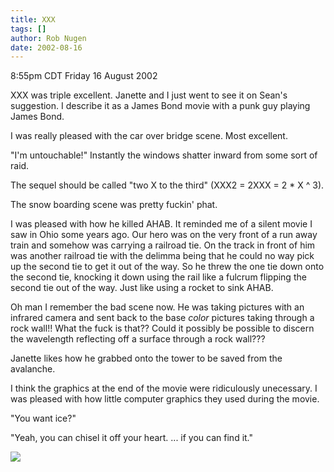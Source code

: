 ```yaml
---
title: XXX
tags: []
author: Rob Nugen
date: 2002-08-16
---
```


<p class=date>8:55pm CDT Friday 16 August 2002</p>

<p>XXX was triple excellent.  Janette and I just went to see it on
Sean's suggestion.  I describe it as a James Bond movie with a punk
guy playing James Bond.</p>

<p>I was really pleased with the car over bridge scene.  Most
excellent.</p>

<p>"I'm untouchable!"  Instantly the windows shatter inward from some
sort of raid.</p>

<p>The sequel should be called "two X to the third" (XXX2 = 2XXX = 2 *
X ^ 3).</p>

<p>The snow boarding scene was pretty fuckin' phat.</p>

<p>I was pleased with how he killed AHAB.  It reminded me of a silent
movie I saw in Ohio some years ago.  Our hero was on the very front of
a run away train and somehow was carrying a railroad tie.  On the
track in front of him was another railroad tie with the delimma being
that he could no way pick up the second tie to get it out of the way.
So he threw the one tie down onto the second tie, knocking it down
using the rail like a fulcrum flipping the second tie out of the way.
Just like using a rocket to sink AHAB.</p>

<p>Oh man I remember the bad scene now.  He was taking pictures with
an infrared camera and sent back to the base <em>color</em> pictures
taking through a rock wall!!  What the fuck is that??  Could it
possibly be possible to discern the wavelength reflecting off a
surface through a rock wall???</p>

<p>Janette likes how he grabbed onto the tower to be saved from the
avalanche.</p>

<p>I think the graphics at the end of the movie were ridiculously
unecessary.  I was pleased with how little computer graphics they used
during the movie.</p>

<p>"You want ice?"</p>

<p>"Yeah, you can chisel it off your heart. ... if you can find
it."</p>

<p><img src="/images/rob/wL-ROB.gif"/></p>
